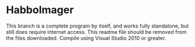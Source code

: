 HabboImager
======================
This branch is a complete program by itself, and works fully standalone, but still does require internet access.
This readme file should be removed from the files downloaded.
Compile using Visual Studio 2010 or greater.
